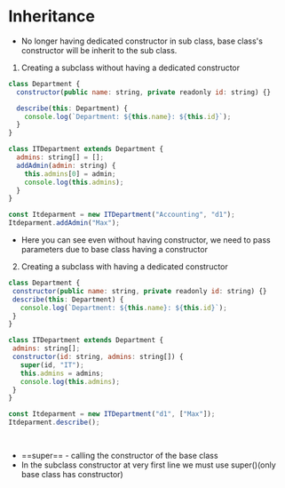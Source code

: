 # Inheritance

- No longer having dedicated constructor in sub class, base class's constructor will be inherit to the sub class.
1. Creating a subclass without having a dedicated constructor
```js
class Department {
  constructor(public name: string, private readonly id: string) {}

  describe(this: Department) {
    console.log(`Department: ${this.name}: ${this.id}`);
  }
}

class ITDepartment extends Department {
  admins: string[] = [];
  addAdmin(admin: string) {
    this.admins[0] = admin;
    console.log(this.admins);
  }
}

const Itdeparment = new ITDepartment("Accounting", "d1");
Itdeparment.addAdmin("Max");
```
- Here you can see even without having constructor, we need to pass parameters due to base class having a constructor

2. Creating a subclass with having a dedicated constructor
 ```js
 class Department {
  constructor(public name: string, private readonly id: string) {}
  describe(this: Department) {
    console.log(`Department: ${this.name}: ${this.id}`);
  }
}

class ITDepartment extends Department {
  admins: string[];
  constructor(id: string, admins: string[]) {
    super(id, "IT");
    this.admins = admins;
    console.log(this.admins);
  }
}

const Itdeparment = new ITDepartment("d1", ["Max"]);
Itdeparment.describe();

   
   ```
- ==super== - calling the constructor of the base class
- In the subclass constructor at very first line we must use super()(only base class has constructor)